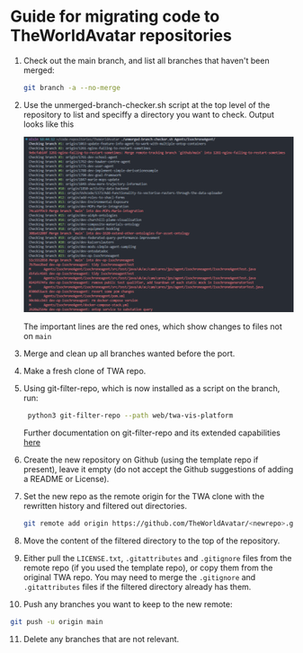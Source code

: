 # Guide for migrating code to TheWorldAvatar repositories

1. Check out the main branch, and list all branches that haven't been merged:

   ```bash
   git branch -a --no-merge
   ```

2) Use the unmerged-branch-checker.sh script at the top level of the repository to list and speciffy a directory you want to check. Output looks like this
 
   ![Branch Checker output](.screenshots/branch-checker.png "Branch Checker output")
   
   The important lines are the red ones, which show changes to files not on `main`

3) Merge and clean up all branches wanted before the port.
4) Make a fresh clone of TWA repo.
5) Using git-filter-repo, which is now installed as a script on the branch, run:

    ```bash
     python3 git-filter-repo --path web/twa-vis-platform
     ```

   Further documentation on git-filter-repo and its extended capabilities [here](https://github.com/newren/git-filter-repo)

6) Create the new repository on Github (using the template repo if present), leave it empty (do not accept the Github suggestions of adding a README or License).
7) Set the new repo as the remote origin for the TWA clone with the rewritten history and filtered out directories.

   ```bash
   git remote add origin https://github.com/TheWorldAvatar/<newrepo>.git
   ```
8) Move the content of the filtered directory to the top of the repository.
9) Either pull the `LICENSE.txt`, `.gitattributes` and `.gitignore` files from the remote repo (if you used the template repo), or copy them from the original TWA repo.
   You may need to merge the `.gitignore` and `.gitattributes` files if the filtered directory already has them.
10)  Push any branches you want to keep to the new remote:
 
   ```bash
   git push -u origin main
   ```

11) Delete any branches that are not relevant.
